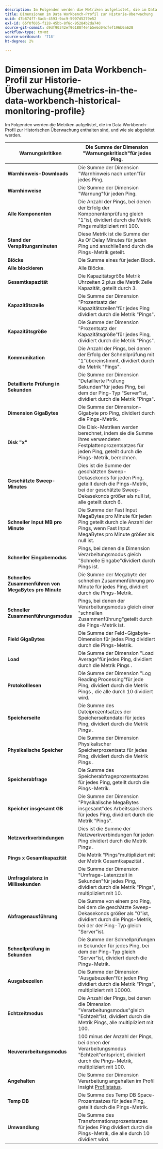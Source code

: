```yaml
---
description: Im Folgenden werden die Metriken aufgelistet, die im Data Workbench-Profil zur Historischen Überwachung enthalten sind, und wie sie abgeleitet werden.
title: Dimensionen im Data Workbench-Profil zur Historie-Überwachung
uuid: 47b874f7-8acb-4593-9ac9-5997d5279e52
exl-id: 65f0f605-f128-45bb-8f6c-95284b2da740
source-git-commit: d9df90242ef96188f4e4b5e6d04cfef196b0a628
workflow-type: tm+mt
source-wordcount: '718'
ht-degree: 2%

---
```


# Dimensionen im Data Workbench-Profil zur Historie-Überwachung{#metrics-in-the-data-workbench-historical-monitoring-profile}

Im Folgenden werden die Metriken aufgelistet, die im Data Workbench-Profil zur Historischen Überwachung enthalten sind, und wie sie abgeleitet werden.

| **Warnungskritiken** | Die Summe der Dimension &quot;Warnungskritisch&quot;für jedes Ping. |
|---|---|
| **Warnhinweis-Downloads** | Die Summe der Dimension &quot;Warnhinweis nach unten&quot;für jedes Ping. |
| **Warnhinweise** | Die Summe der Dimension &quot;Warnung&quot;für jeden Ping. |
| **Alle Komponenten** | Die Anzahl der Pings, bei denen der Erfolg der Komponentenprüfung gleich &quot;1&quot;ist, dividiert durch die Metrik Pings multipliziert mit 100. |
| **Stand der Verspätungsminuten** | Diese Metrik ist die Summe der As Of Delay Minutes für jeden Ping und anschließend durch die Pings-Metrik geteilt. |
| **Blöcke** | Die Summe eines für jeden Block. |
| **Alle blockieren** | Alle Blöcke. |
| **Gesamtkapazität** | Die Kapazitätsgröße Metrik Uhrzeiten 2 plus die Metrik Zeile Kapazität, geteilt durch 3. |
| **Kapazitätszeile** | Die Summe der Dimension &quot;Prozentsatz der Kapazitätszeilen&quot;für jedes Ping dividiert durch die Metrik &quot;Pings&quot;. |
| **Kapazitätsgröße** | Die Summe der Dimension &quot;Prozentsatz der Kapazitätsgröße&quot;für jedes Ping, dividiert durch die Metrik &quot;Pings&quot;. |
| **Kommunikation** | Die Anzahl der Pings, bei denen der Erfolg der Schnellprüfung mit &quot;1&quot;übereinstimmt, dividiert durch die Metrik &quot;Pings&quot;. |
| **Detaillierte Prüfung in Sekunden** | Die Summe der Dimension &quot;Detaillierte Prüfung Sekunden&quot;für jedes Ping, bei dem der Ping-Typ &quot;Server&quot;ist, dividiert durch die Metrik &quot;Pings&quot;. |
| **Dimension GigaBytes** | Die Summe der Dimension-Gigabyte pro Ping, dividiert durch die Pings-Metrik. |
| **Disk &quot;x&quot;** | Die Disk-Metriken werden berechnet, indem sie die Summe ihres verwendeten Festplattenprozentsatzes für jeden Ping, geteilt durch die Pings-Metrik, berechnen. |
| **Geschätzte Sweep-Minutes** | Dies ist die Summe der geschätzten Sweep-Dekasekonds für jeden Ping, geteilt durch die Pings-Metrik, bei der geschätzte Sweep-Dekasekonds größer als null ist, alle geteilt durch 6. |
| **Schneller Input MB pro Minute** | Die Summe der Fast Input MegaBytes pro Minute für jeden Ping geteilt durch die Anzahl der Pings, wenn Fast Input MegaBytes pro Minute größer als null ist. |
| **Schneller Eingabemodus** | Pings, bei denen die Dimension Verarbeitungsmodus gleich &quot;Schnelle Eingabe&quot;dividiert durch Pings ist. |
| **Schnelles Zusammenführen von MegaBytes pro Minute** | Die Summe der Megabyte der schnellen Zusammenführung pro Minute für jedes Ping, dividiert durch die Pings-Metrik. |
| **Schneller Zusammenführungsmodus** | Pings, bei denen der Verarbeitungsmodus gleich einer &quot;schnellen Zusammenführung&quot;geteilt durch die Pings-Metrik ist. |
| **Field GigaBytes** | Die Summe der Feld-Gigabyte-Dimension für jedes Ping dividiert durch die Pings-Metrik. |
| **Load** | Die Summe der Dimension &quot;Load Average&quot;für jedes Ping, dividiert durch die Metrik Pings . |
| **Protokolllesen** | Die Summe der Dimension &quot;Log Reading Processing&quot;für jede Ping, dividiert durch die Metrik Pings , die alle durch 10 dividiert wird. |
| **Speicherseite** | Die Summe des Dateiprozentsatzes der Speicherseitendatei für jedes Ping, dividiert durch die Metrik Pings . |
| **Physikalische Speicher** | Die Summe der Dimension Physikalischer Speicherprozentsatz für jedes Ping, dividiert durch die Metrik Pings . |
| **Speicherabfrage** | Die Summe des Speicherabfrageprozentsatzes für jedes Ping, geteilt durch die Pings-Metrik. |
| **Speicher insgesamt GB** | Die Summe der Dimension &quot;Physikalische MegaBytes insgesamt&quot;des Arbeitsspeichers für jedes Ping, dividiert durch die Metrik &quot;Pings&quot;. |
| **Netzwerkverbindungen** | Dies ist die Summe der Netzwerkverbindungen für jeden Ping dividiert durch die Metrik Pings . |
| **Pings x Gesamtkapazität** | Die Metrik &quot;Pings&quot;multipliziert mit der Metrik Gesamtkapazität . |
| **Umfragelatenz in Millisekunden** | Die Summe der Dimension &quot;Umfrage-Latenzzeit in Sekunden&quot;für jedes Ping, dividiert durch die Metrik &quot;Pings&quot;, multipliziert mit 10. |
| **Abfragenausführung** | Die Summe von einem pro Ping, bei dem die geschätzte Sweep-Dekasekonds größer als &quot;0&quot;ist, dividiert durch die Pings-Metrik, bei der der Ping-Typ gleich &quot;Server&quot;ist. |
| **Schnellprüfung in Sekunden** | Die Summe der Schnellprüfungen in Sekunden für jedes Ping, bei dem der Ping-Typ gleich &quot;Server&quot;ist, dividiert durch die Pings-Metrik. |
| **Ausgabezeilen** | Die Summe der Dimension &quot;Ausgabezeilen&quot;für jeden Ping dividiert durch die Metrik &quot;Pings&quot;, multipliziert mit 10000. |
| **Echtzeitmodus** | Die Anzahl der Pings, bei denen die Dimension &quot;Verarbeitungsmodus&quot;gleich &quot;Echtzeit&quot;ist, dividiert durch die Metrik Pings, alle multipliziert mit 100. |
| **Neuverarbeitungsmodus** | 100 minus der Anzahl der Pings, bei denen der Verarbeitungsmodus &quot;Echtzeit&quot;entspricht, dividiert durch die Pings-Metrik, multipliziert mit 100. |
| **Angehalten** | Die Summe der Dimension Verarbeitung angehalten im Profil Insight [Profilstatus](../../../home/monitoring-installation/monitoring-appendix/monitoring-profile-status.md#concept-d4cd7da41c8a42bab4aea25418264e64). |
| **Temp DB** | Die Summe des Temp DB Space-Prozentsatzes für jedes Ping, geteilt durch die Pings-Metrik. |
| **Umwandlung** | Die Summe des Transformationsprozentsatzes für jedes Ping dividiert durch die Pings-Metrik, die alle durch 10 dividiert wird. |
